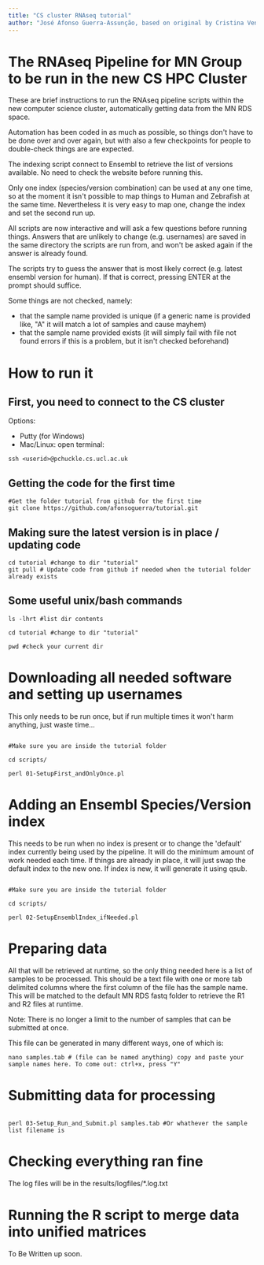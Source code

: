 ```yaml
---
title: "CS cluster RNAseq tutorial"
author: "José Afonso Guerra-Assunção, based on original by Cristina Venturini"
---
```


# The RNAseq Pipeline for MN Group to be run in the new CS HPC Cluster

These are brief instructions to run the RNAseq pipeline scripts within the new computer science cluster, automatically getting data from the MN RDS space.

Automation has been coded in as much as possible, so things don't have to be done over and over again, but with also a few checkpoints for people to double-check things are are expected. 

The indexing script connect to Ensembl to retrieve the list of versions available. No need to check the website before running this. 

Only one index (species/version combination) can be used at any one time, so at the moment it isn't possible to map things to Human and Zebrafish at the same time. Nevertheless it is very easy to map one, change the index and set the second run up. 

All scripts are now interactive and will ask a few questions before running things. Answers that are unlikely to change (e.g. usernames) are saved in the same directory the scripts are run from, and won't be asked again if the answer is already found. 

The scripts try to guess the answer that is most likely correct (e.g. latest ensembl version for human). If that is correct, pressing ENTER at the prompt should suffice. 

Some things are not checked, namely:
- that the sample name provided is unique (if a generic name is provided like, "A" it will match a lot of samples and cause mayhem)
- that the sample name provided exists (it will simply fail with file not found errors if this is a problem, but it isn't checked beforehand)


# How to run it


## First, you need to connect to the CS cluster

Options:
- Putty (for Windows)
- Mac/Linux: open terminal:
```{bash,eval = FALSE}
ssh <userid>@pchuckle.cs.ucl.ac.uk
```


## Getting the code for the first time

```{bash,eval = FALSE}
#Get the folder tutorial from github for the first time
git clone https://github.com/afonsoguerra/tutorial.git

```

## Making sure the latest version is in place / updating code

```{bash,eval = FALSE}
cd tutorial #change to dir "tutorial"
git pull # Update code from github if needed when the tutorial folder already exists
```


## Some useful unix/bash commands
```{bash,eval = FALSE}
ls -lhrt #list dir contents

cd tutorial #change to dir "tutorial"

pwd #check your current dir
```


# Downloading all needed software and setting up usernames 

This only needs to be run once, but if run multiple times it won't harm anything, just waste time...

```{bash,eval = FALSE}

#Make sure you are inside the tutorial folder

cd scripts/

perl 01-SetupFirst_andOnlyOnce.pl

```


# Adding an Ensembl Species/Version index 

This needs to be run when no index is present or to change the 'default' index currently being used by the pipeline. It will do the minimum amount of work needed each time. If things are already in place, it will just swap the default index to the new one. If index is new, it will generate it using qsub. 

```{bash,eval = FALSE}

#Make sure you are inside the tutorial folder

cd scripts/

perl 02-SetupEnsemblIndex_ifNeeded.pl

```




# Preparing data

All that will be retrieved at runtime, so the only thing needed here is a list of samples to be processed. This should be a text file with one or more tab delimited columns where the first column of the file has the sample name. This will be matched to the default MN RDS fastq folder to retrieve the R1 and R2 files at runtime. 

Note: There is no longer a limit to the number of samples that can be submitted at once.

This file can be generated in many different ways, one of which is:

```{bash,eval = FALSE}
nano samples.tab # (file can be named anything) copy and paste your sample names here. To come out: ctrl+x, press "Y"
```



# Submitting data for processing

```{bash,eval = FALSE}

perl 03-Setup_Run_and_Submit.pl samples.tab #Or whathever the sample list filename is

```


# Checking everything ran fine

The log files will be in the results/logfiles/*.log.txt

# Running the R script to merge data into unified matrices

To Be Written up soon. 


<!-- 
Get temp cmp and tpm matrix
First time you run this: 
```{bash,eval = FALSE}
/share/apps/R-3.5.1/bin/R
```

```{r,eval = FALSE}
#copy and paste this and follow instruction for personal library
if (!requireNamespace("BiocManager", quietly = TRUE))
    install.packages("BiocManager")
#then copy and paste this:
BiocManager::install("tximport", version = "3.8") #tximport
BiocManager::install("biomaRt", version = "3.8")  #biomart
install.packages("reshape","dplyr")

#to exit type: q() 

```

```{bash,eval = FALSE}
cd results/
/share/apps/R-3.5.1/bin/R CMD BATCH ../scripts/processing_rnaseq_step2.r
```

 -->